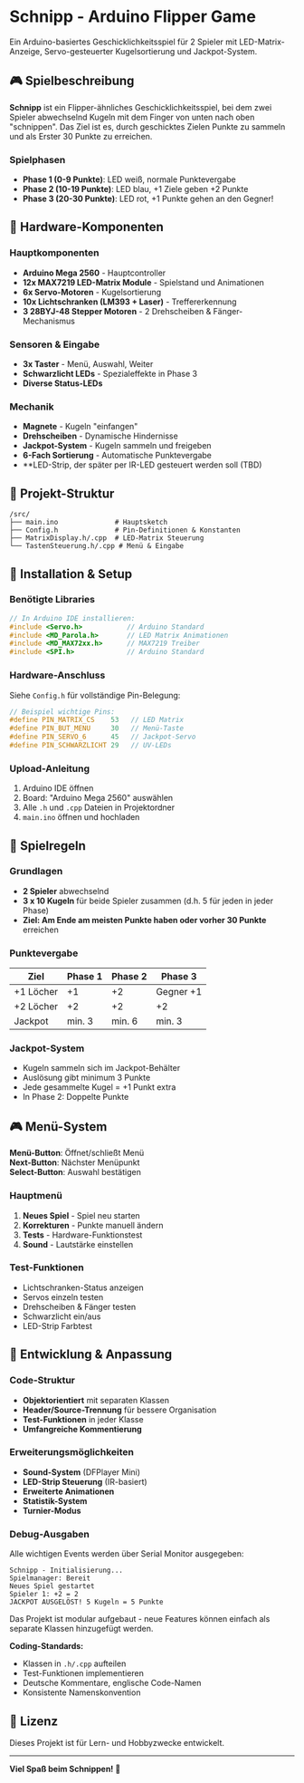 # Schnipp - Arduino Flipper Game

Ein Arduino-basiertes Geschicklichkeitsspiel für 2 Spieler mit LED-Matrix-Anzeige, Servo-gesteuerter Kugelsortierung und Jackpot-System.

## 🎮 Spielbeschreibung

**Schnipp** ist ein Flipper-ähnliches Geschicklichkeitsspiel, bei dem zwei Spieler abwechselnd Kugeln mit dem Finger von unten nach oben "schnippen". Das Ziel ist es, durch geschicktes Zielen Punkte zu sammeln und als Erster 30 Punkte zu erreichen.

### Spielphasen
- **Phase 1 (0-9 Punkte)**: LED weiß, normale Punktevergabe
- **Phase 2 (10-19 Punkte)**: LED blau, +1 Ziele geben +2 Punkte
- **Phase 3 (20-30 Punkte)**: LED rot, +1 Punkte gehen an den Gegner!

## 🔧 Hardware-Komponenten

### Hauptkomponenten
- **Arduino Mega 2560** - Hauptcontroller
- **12x MAX7219 LED-Matrix Module** - Spielstand und Animationen
- **6x Servo-Motoren** - Kugelsortierung
- **10x Lichtschranken (LM393 + Laser)** - Treffererkennung
- **3 28BYJ-48 Stepper Motoren** - 2 Drehscheiben & Fänger-Mechanismus

### Sensoren & Eingabe
- **3x Taster** - Menü, Auswahl, Weiter
- **Schwarzlicht LEDs** - Spezialeffekte in Phase 3
- **Diverse Status-LEDs**

### Mechanik
- **Magnete** - Kugeln "einfangen"
- **Drehscheiben** - Dynamische Hindernisse
- **Jackpot-System** - Kugeln sammeln und freigeben
- **6-Fach Sortierung** - Automatische Punktevergabe
- **LED-Strip, der später per IR-LED gesteuert werden soll (TBD)

## 📁 Projekt-Struktur

```
/src/
├── main.ino              # Hauptsketch
├── Config.h              # Pin-Definitionen & Konstanten
├── MatrixDisplay.h/.cpp  # LED-Matrix Steuerung
└── TastenSteuerung.h/.cpp # Menü & Eingabe
```

## 🚀 Installation & Setup

### Benötigte Libraries
```cpp
// In Arduino IDE installieren:
#include <Servo.h>           // Arduino Standard
#include <MD_Parola.h>       // LED Matrix Animationen
#include <MD_MAX72xx.h>      // MAX7219 Treiber
#include <SPI.h>             // Arduino Standard
```

### Hardware-Anschluss
Siehe `Config.h` für vollständige Pin-Belegung:

```cpp
// Beispiel wichtige Pins:
#define PIN_MATRIX_CS    53   // LED Matrix
#define PIN_BUT_MENU     30   // Menü-Taste
#define PIN_SERVO_6      45   // Jackpot-Servo
#define PIN_SCHWARZLICHT 29   // UV-LEDs
```

### Upload-Anleitung
1. Arduino IDE öffnen
2. Board: "Arduino Mega 2560" auswählen
3. Alle `.h` und `.cpp` Dateien in Projektordner
4. `main.ino` öffnen und hochladen

## 🎯 Spielregeln

### Grundlagen
- **2 Spieler** abwechselnd
- **3 x 10 Kugeln** für beide Spieler zusammen (d.h. 5 für jeden in jeder Phase)
- **Ziel: Am Ende am meisten Punkte haben oder vorher 30 Punkte** erreichen

### Punktevergabe
| Ziel | Phase 1 | Phase 2 | Phase 3 |
|------|---------|---------|---------|
| +1 Löcher | +1 | +2 | Gegner +1 |
| +2 Löcher | +2 | +2 | +2 |
| Jackpot | min. 3 | min. 6 | min. 3 |

### Jackpot-System
- Kugeln sammeln sich im Jackpot-Behälter
- Auslösung gibt minimum 3 Punkte
- Jede gesammelte Kugel = +1 Punkt extra
- In Phase 2: Doppelte Punkte

## 🎮 Menü-System

**Menü-Button**: Öffnet/schließt Menü  
**Next-Button**: Nächster Menüpunkt  
**Select-Button**: Auswahl bestätigen

### Hauptmenü
1. **Neues Spiel** - Spiel neu starten
2. **Korrekturen** - Punkte manuell ändern
3. **Tests** - Hardware-Funktionstest
4. **Sound** - Lautstärke einstellen

### Test-Funktionen
- Lichtschranken-Status anzeigen
- Servos einzeln testen
- Drehscheiben & Fänger testen
- Schwarzlicht ein/aus
- LED-Strip Farbtest

## 🔧 Entwicklung & Anpassung

### Code-Struktur
- **Objektorientiert** mit separaten Klassen
- **Header/Source-Trennung** für bessere Organisation  
- **Test-Funktionen** in jeder Klasse
- **Umfangreiche Kommentierung**

### Erweiterungsmöglichkeiten
- **Sound-System** (DFPlayer Mini)
- **LED-Strip Steuerung** (IR-basiert)
- **Erweiterte Animationen**
- **Statistik-System**
- **Turnier-Modus**

### Debug-Ausgaben
Alle wichtigen Events werden über Serial Monitor ausgegeben:
```
Schnipp - Initialisierung...
Spielmanager: Bereit
Neues Spiel gestartet
Spieler 1: +2 = 2
JACKPOT AUSGELÖST! 5 Kugeln = 5 Punkte
```

Das Projekt ist modular aufgebaut - neue Features können einfach als separate Klassen hinzugefügt werden. 

**Coding-Standards:**
- Klassen in `.h/.cpp` aufteilen
- Test-Funktionen implementieren
- Deutsche Kommentare, englische Code-Namen
- Konsistente Namenskonvention

## 📄 Lizenz

Dieses Projekt ist für Lern- und Hobbyzwecke entwickelt. 

---

**Viel Spaß beim Schnippen! 🎯**
